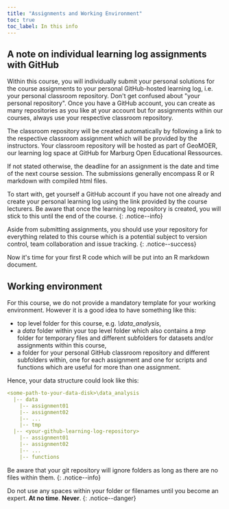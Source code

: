 ```yaml
---
title: "Assignments and Working Environment"
toc: true
toc_label: In this info
---
```


## A note on individual learning log assignments with GitHub
Within this course, you will individually submit your personal solutions for the course assignments to your personal GitHub-hosted learning log, i.e. your personal classroom repository. Don't get confused about "your personal repository". Once you have a GitHub account, you can create as many repositories as you like at your account but for assignments within our courses, always use your respective classroom repository.  

The classroom repository will be created automatically by following a link to the respective classroom assignment which will be provided by the instructors. Your classroom repository will be hosted as part of GeoMOER, our learning log space at GitHub for Marburg Open Educational Ressources.

If not stated otherwise, the deadline for an assignment is the date and time of the next course session. The submissions generally encompass R or R markdown with compiled html files.

To start with, get yourself a GitHub account if you have not one already and create your personal learning log using the link provided by the course lecturers. Be aware that once the learning log repository is created, you will stick to this until the end of the course.
{: .notice--info}

Aside from submitting assignments, you should use your repository for everything related to this course which is a potential subject to version control, team collaboration and issue tracking.
{: .notice--success}


Now it's time for your first R code which will be put into an R markdown document.

## Working environment
For this course, we do not provide a mandatory template for your working environment. However it is a good idea to have something like this:

  * top level folder for this course, e.g. *<some-path-to-your-data-disk>\data_analysis*,
  * a *data* folder within your top level folder which also contains a *tmp* folder for temporary files and different subfolders for datasets and/or assignments within this course,
  * a folder for your personal GitHub classroom repository and different subfolders within, one for each assignment and one for scripts and functions which are useful for more than one assignment.
  
Hence, your data structure could look like this:

```yaml
<some-path-to-your-data-disk>\data_analysis
  |-- data
    |-- assignment01
    |-- assignment02
    |-- ...
    |-- tmp
  |-- <your-github-learning-log-repository>
    |-- assignment01
    |-- assignment02
    |-- ...
    |-- functions
```

Be aware that your git repository will ignore folders as long as there are no files within them.
{: .notice--info}

Do not use any spaces within your folder or filenames until you become an expert. **At no time**. **Never**. 
{: .notice--danger}


